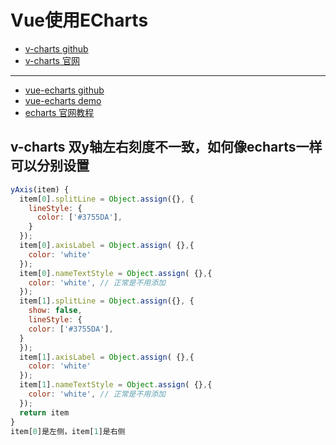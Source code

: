 # Vue使用ECharts

- [v-charts github](https://github.com/ElemeFE/v-charts)
- [v-charts 官网](https://v-charts.js.org)

---

- [vue-echarts github](https://github.com/ecomfe/vue-echarts)
- [vue-echarts demo](https://ecomfe.github.io/vue-echarts/demo/)
- [echarts 官网教程](https://ecomfe.github.io/echarts-doc/public/cn/tutorial.html)

## v-charts 双y轴左右刻度不一致，如何像echarts一样可以分别设置

```js
yAxis(item) {
  item[0].splitLine = Object.assign({}, {
    lineStyle: {
      color: ['#3755DA'],
    }
  });
  item[0].axisLabel = Object.assign( {},{
    color: 'white'
  });
  item[0].nameTextStyle = Object.assign( {},{
    color: 'white', // 正常是不用添加
  });
  item[1].splitLine = Object.assign({}, {
    show: false,
    lineStyle: {
    color: ['#3755DA'],
  }
  });
  item[1].axisLabel = Object.assign( {},{
    color: 'white'
  });
  item[1].nameTextStyle = Object.assign( {},{
    color: 'white', // 正常是不用添加
  });
  return item
}
item[0]是左侧，item[1]是右侧
```
